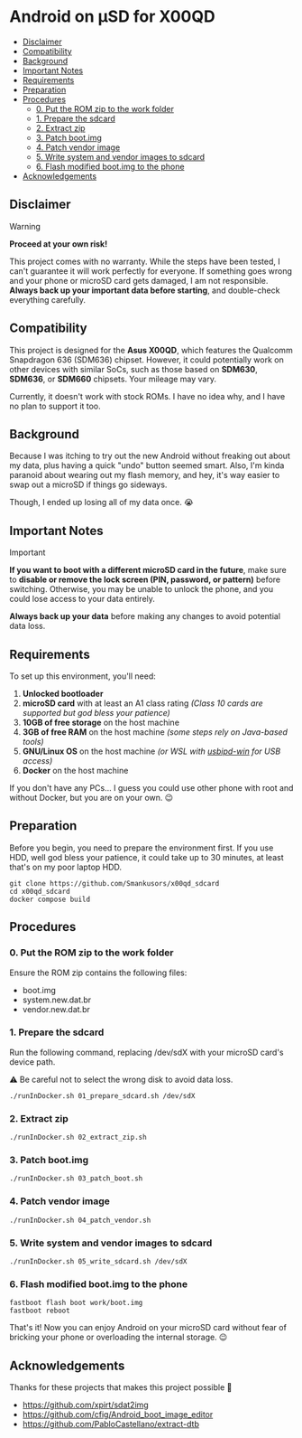 # Android on µSD for X00QD

- [Disclaimer](#disclaimer)
- [Compatibility](#compatibility)
- [Background](#background)
- [Important Notes](#important-notes)
- [Requirements](#requirements)
- [Preparation](#preparation)
- [Procedures](#procedures)
  - [0. Put the ROM zip to the work folder](#0-put-the-rom-zip-to-the-work-folder)
  - [1. Prepare the sdcard](#1-prepare-the-sdcard)
  - [2. Extract zip](#2-extract-zip)
  - [3. Patch boot.img](#3-patch-bootimg)
  - [4. Patch vendor image](#4-patch-vendor-image)
  - [5. Write system and vendor images to sdcard](#5-write-system-and-vendor-images-to-sdcard)
  - [6. Flash modified boot.img to the phone](#6-flash-modified-bootimg-to-the-phone)
- [Acknowledgements](#acknowledgements)

## Disclaimer

> [!WARNING]
> **Proceed at your own risk!**
>
> This project comes with no warranty. While the steps have been tested, I can't guarantee it will work perfectly for everyone. If something goes wrong and your phone or microSD card gets damaged, I am not responsible. **Always back up your important data before starting**, and double-check everything carefully.

## Compatibility

This project is designed for the **Asus X00QD**, which features the Qualcomm Snapdragon 636 (SDM636) chipset. However, it could potentially work on other devices with similar SoCs, such as those based on **SDM630**, **SDM636**, or **SDM660** chipsets. Your mileage may vary.

Currently, it doesn't work with stock ROMs. I have no idea why, and I have no plan to support it too.

## Background

Because I was itching to try out the new Android without freaking out about my data, plus having a quick "undo" button seemed smart. Also, I'm kinda paranoid about wearing out my flash memory, and hey, it's way easier to swap out a microSD if things go sideways.

Though, I ended up losing all of my data once. 😭

## Important Notes

> [!IMPORTANT]
>
> **If you want to boot with a different microSD card in the future**, make sure to **disable or remove the lock screen (PIN, password, or pattern)** before switching. Otherwise, you may be unable to unlock the phone, and you could lose access to your data entirely.
>
> **Always back up your data** before making any changes to avoid potential data loss.

## Requirements

To set up this environment, you'll need:

1. **Unlocked bootloader**
2. **microSD card** with at least an A1 class rating *(Class 10 cards are supported but god bless your patience)*
3. **10GB of free storage** on the host machine
4. **3GB of free RAM** on the host machine *(some steps rely on Java-based tools)*
5. **GNU/Linux OS** on the host machine *(or WSL with [usbipd-win](https://github.com/dorssel/usbipd-win) for USB access)*
6. **Docker** on the host machine

If you don't have any PCs... I guess you could use other phone with root and without Docker, but you are on your own. 😉

## Preparation

Before you begin, you need to prepare the environment first. If you use HDD, well god bless your patience, it could take up to 30 minutes, at least that's on my poor laptop HDD.

```
git clone https://github.com/Smankusors/x00qd_sdcard
cd x00qd_sdcard
docker compose build
```

## Procedures

### 0. Put the ROM zip to the work folder

Ensure the ROM zip contains the following files:

* boot.img
* system.new.dat.br
* vendor.new.dat.br

### 1. Prepare the sdcard

Run the following command, replacing /dev/sdX with your microSD card's device path.

⚠️ Be careful not to select the wrong disk to avoid data loss.

```
./runInDocker.sh 01_prepare_sdcard.sh /dev/sdX
```

### 2. Extract zip

```
./runInDocker.sh 02_extract_zip.sh
```

### 3. Patch boot.img

```
./runInDocker.sh 03_patch_boot.sh
```

### 4. Patch vendor image

```
./runInDocker.sh 04_patch_vendor.sh
```

### 5. Write system and vendor images to sdcard

```
./runInDocker.sh 05_write_sdcard.sh /dev/sdX
```

### 6. Flash modified boot.img to the phone

```
fastboot flash boot work/boot.img
fastboot reboot
```

That's it! Now you can enjoy Android on your microSD card without fear of bricking your phone or overloading the internal storage. 😉

## Acknowledgements

Thanks for these projects that makes this project possible 🙏

- https://github.com/xpirt/sdat2img
- https://github.com/cfig/Android_boot_image_editor
- https://github.com/PabloCastellano/extract-dtb
